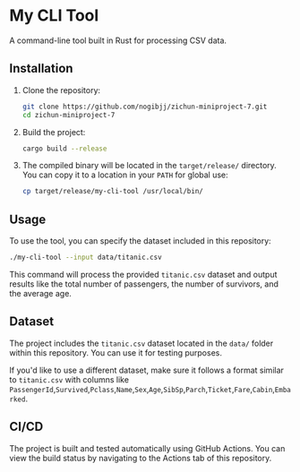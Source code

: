 
# My CLI Tool

A command-line tool built in Rust for processing CSV data.

## Installation

1. Clone the repository:
   ```bash
   git clone https://github.com/nogibjj/zichun-miniproject-7.git
   cd zichun-miniproject-7
   ```

2. Build the project:
   ```bash
   cargo build --release
   ```

3. The compiled binary will be located in the `target/release/` directory. You can copy it to a location in your `PATH` for global use:
   ```bash
   cp target/release/my-cli-tool /usr/local/bin/
   ```

## Usage

To use the tool, you can specify the dataset included in this repository:

```bash
./my-cli-tool --input data/titanic.csv
```

This command will process the provided `titanic.csv` dataset and output results like the total number of passengers, the number of survivors, and the average age.

## Dataset

The project includes the `titanic.csv` dataset located in the `data/` folder within this repository. You can use it for testing purposes.

If you'd like to use a different dataset, make sure it follows a format similar to `titanic.csv` with columns like `PassengerId`,`Survived`,`Pclass`,`Name`,`Sex`,`Age`,`SibSp`,`Parch`,`Ticket`,`Fare`,`Cabin`,`Embarked`.

## CI/CD

The project is built and tested automatically using GitHub Actions. You can view the build status by navigating to the Actions tab of this repository.